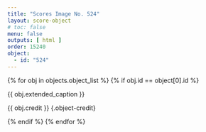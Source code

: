 ```yaml
---
title: "Scores Image No. 524"
layout: score-object
# toc: false
menu: false
outputs: [ html ]
order: 15240
object:
  - id: "524"
---
```


{% for obj in objects.object_list %}
{% if obj.id == object[0].id %}

{{ obj.extended_caption }}

{{ obj.credit }} {.object-credit}

{% endif %}
{% endfor %}
